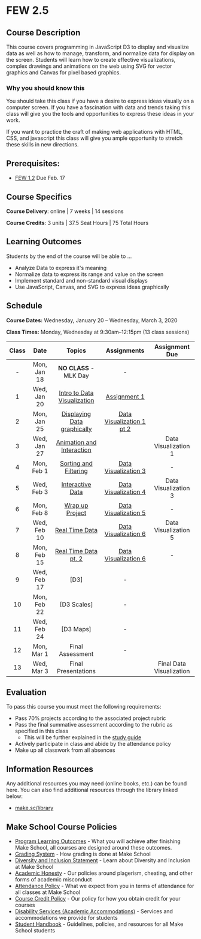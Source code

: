 # FEW 2.5

## Course Description

This course covers programming in JavaScript D3 to display and visualize data as well as how to manage, transform, and normalize data for display on the screen. Students will learn how to create effective visualizations, complex drawings and animations on the web using SVG for vector graphics and Canvas for pixel based graphics.

### Why you should know this

You should take this class if you have a desire to express ideas visually on a computer screen. If you have a fascination with data and trends taking this class will give you the tools and opportunities to express these ideas in your work.

If you want to practice the craft of making web applications with HTML, CSS, and javascript this class will give you ample opportunity to stretch these skills in new directions.

## Prerequisites:

- [FEW 1.2](https://github.com/Make-School-Courses/FEW-1.2-JavaScript-Foundations) Due Feb. 17

## Course Specifics

**Course Delivery**: online | 7 weeks | 14 sessions

**Course Credits**: 3 units | 37.5 Seat Hours | 75 Total Hours

## Learning Outcomes

Students by the end of the course will be able to ...

- Analyze Data to express it's meaning
- Normalize data to express its range and value on the screen
- Implement standard and non-standard visual displays
- Use JavaScript, Canvas, and SVG to express ideas graphically

## Schedule

**Course Dates:** Wednesday, January 20 – Wednesday, March 3, 2020

**Class Times:** Monday, Wednesday at 9:30am–12:15pm (13 class sessions)

| Class | Date | Topics | Assignments | Assignment Due
|:-----:|:----:|:------:|:-----------:|:-----------:|
|  -    | Mon, Jan 18 | **NO CLASS** - MLK Day | - |
|  1    | Wed, Jan 20 | [Intro to Data Visualization](lessons/lesson-01.md) | [Assignment 1](Assignments/assignment-1.md) | |
|  2    | Mon, Jan 25 | [Displaying Data graphically](lessons/lesson-02.md) | [Data Visualization 1 pt 2](Assignments/Data-Visualization-2.md) | |
|  3    | Wed, Jan 27 | [Animation and Interaction](lessons/lesson-03.md) |  | Data Visualization 1
|  4    | Mon, Feb 1 | [Sorting and Filtering](lessons/lesson-04.md) | [Data Visualization 3](Assignments/Data-Visualization-3.md) | - |
|  5    | Wed, Feb 3 | [Interactive Data](lessons/lesson-05.md) | [Data Visualization 4](Assignments/Data-Visualization-4.md) | Data Visualization 3 |
|  6    | Mon, Feb 8 | [Wrap up Project](lessons/lesson-06.md) | [Data Visualization 5](Assignments/Data-Visualization-5.md) | - | Data Visualization 4 |
|  7    | Wed, Feb 10 | [Real Time Data](lessons/lesson-07.md) | [Data Visualization 6](Assignments/Data-Visualization-6.md) | Data Visualization 5 |
|  8    | Mon, Feb 15 | [Real Time Data pt. 2](lessons/lesson-08.md) | [Data Visualization 6](Assignments/Data-Visualization-6.md) | - | - |
|  9    | Wed, Feb 17 | [D3] | - |
| 10    | Mon, Feb 22 | [D3 Scales] | - |
| 11    | Wed, Feb 24 | [D3 Maps]| - |
| 12    | Mon, Mar 1 | Final Assessment| - |
| 13    | Wed, Mar 3 | Final Presentations |  | Final Data Visualization |

## Evaluation
To pass this course you must meet the following requirements:

- Pass 70% projects according to the associated project rubric
- Pass the final summative assessment according to the rubric as specified in this class
    - This will be further explained in the [study guide](study-guide.md)
- Actively participate in class and abide by the attendance policy
- Make up all classwork from all absences

##  Information Resources

Any additional resources you may need (online books, etc.) can be found here. You can also find additional resources through the library linked below:

- [make.sc/library](http://make.sc/library)

## Make School Course Policies

- [Program Learning Outcomes](https://make.sc/program-learning-outcomes) - What you will achieve after finishing Make School, all courses are designed around these outcomes.
- [Grading System](https://make.sc/grading-system) - How grading is done at Make School
- [Diversity and Inclusion Statement](https://make.sc/diversity-and-inclusion-statement) - Learn about Diversity and Inclusion at Make School
- [Academic Honesty](https://make.sc/academic-honesty-policy) - Our policies around plagerism, cheating, and other forms of academic misconduct
- [Attendance Policy](https://make.sc/attendance-policy) - What we expect from you in terms of attendance for all classes at Make School
- [Course Credit Policy](https://make.sc/course-credit-policy) - Our policy for how you obtain credit for your courses
- [Disability Services (Academic Accommodations)](https://make.sc/disability-services) - Services and accommodations we provide for students
- [Student Handbook](https://make.sc/student-handbook) - Guidelines, policies, and resources for all Make School students
